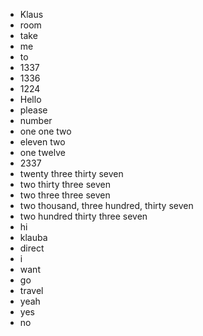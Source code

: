 * Klaus
* room
* take
* me
* to
* 1337
* 1336
* 1224
* Hello
* please
* number
* one one two
* eleven two
* one twelve
* 2337
* twenty three thirty seven
* two thirty three seven
* two three three seven
* two thousand, three hundred, thirty seven
* two hundred thirty three seven
* hi
* klauba
* direct 
* i 
* want
* go 
* travel
* yeah
* yes
* no
